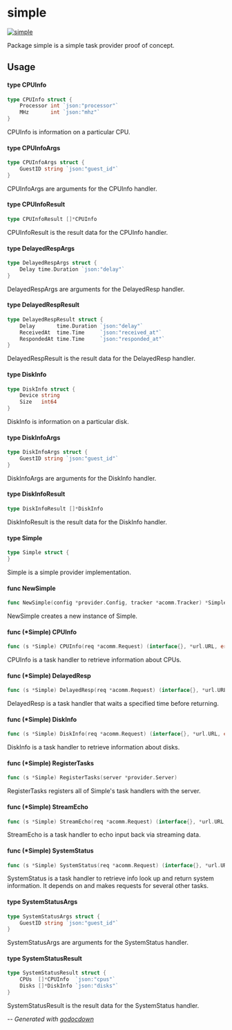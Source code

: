 # simple

[![simple](https://godoc.org/github.com/mistifyio/provider/examples/simple?status.png)](https://godoc.org/github.com/mistifyio/provider/examples/simple)

Package simple is a simple task provider proof of concept.

## Usage

#### type CPUInfo

```go
type CPUInfo struct {
	Processor int `json:"processor"`
	MHz       int `json:"mhz"`
}
```

CPUInfo is information on a particular CPU.

#### type CPUInfoArgs

```go
type CPUInfoArgs struct {
	GuestID string `json:"guest_id"`
}
```

CPUInfoArgs are arguments for the CPUInfo handler.

#### type CPUInfoResult

```go
type CPUInfoResult []*CPUInfo
```

CPUInfoResult is the result data for the CPUInfo handler.

#### type DelayedRespArgs

```go
type DelayedRespArgs struct {
	Delay time.Duration `json:"delay"`
}
```

DelayedRespArgs are arguments for the DelayedResp handler.

#### type DelayedRespResult

```go
type DelayedRespResult struct {
	Delay       time.Duration `json:"delay"`
	ReceivedAt  time.Time     `json:"received_at"`
	RespondedAt time.Time     `json:"responded_at"`
}
```

DelayedRespResult is the result data for the DelayedResp handler.

#### type DiskInfo

```go
type DiskInfo struct {
	Device string
	Size   int64
}
```

DiskInfo is information on a particular disk.

#### type DiskInfoArgs

```go
type DiskInfoArgs struct {
	GuestID string `json:"guest_id"`
}
```

DiskInfoArgs are arguments for the DiskInfo handler.

#### type DiskInfoResult

```go
type DiskInfoResult []*DiskInfo
```

DiskInfoResult is the result data for the DiskInfo handler.

#### type Simple

```go
type Simple struct {
}
```

Simple is a simple provider implementation.

#### func  NewSimple

```go
func NewSimple(config *provider.Config, tracker *acomm.Tracker) *Simple
```
NewSimple creates a new instance of Simple.

#### func (*Simple) CPUInfo

```go
func (s *Simple) CPUInfo(req *acomm.Request) (interface{}, *url.URL, error)
```
CPUInfo is a task handler to retrieve information about CPUs.

#### func (*Simple) DelayedResp

```go
func (s *Simple) DelayedResp(req *acomm.Request) (interface{}, *url.URL, error)
```
DelayedResp is a task handler that waits a specified time before returning.

#### func (*Simple) DiskInfo

```go
func (s *Simple) DiskInfo(req *acomm.Request) (interface{}, *url.URL, error)
```
DiskInfo is a task handler to retrieve information about disks.

#### func (*Simple) RegisterTasks

```go
func (s *Simple) RegisterTasks(server *provider.Server)
```
RegisterTasks registers all of Simple's task handlers with the server.

#### func (*Simple) StreamEcho

```go
func (s *Simple) StreamEcho(req *acomm.Request) (interface{}, *url.URL, error)
```
StreamEcho is a task handler to echo input back via streaming data.

#### func (*Simple) SystemStatus

```go
func (s *Simple) SystemStatus(req *acomm.Request) (interface{}, *url.URL, error)
```
SystemStatus is a task handler to retrieve info look up and return system
information. It depends on and makes requests for several other tasks.

#### type SystemStatusArgs

```go
type SystemStatusArgs struct {
	GuestID string `json:"guest_id"`
}
```

SystemStatusArgs are arguments for the SystemStatus handler.

#### type SystemStatusResult

```go
type SystemStatusResult struct {
	CPUs  []*CPUInfo  `json:"cpus"`
	Disks []*DiskInfo `json:"disks"`
}
```

SystemStatusResult is the result data for the SystemStatus handler.

--
*Generated with [godocdown](https://github.com/robertkrimen/godocdown)*
